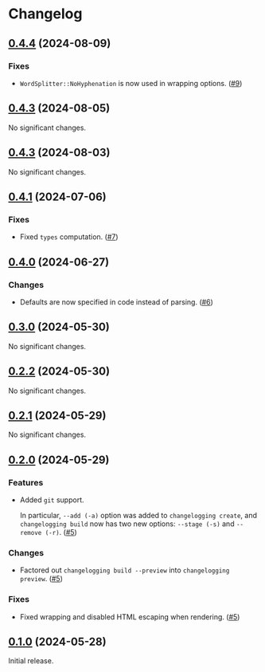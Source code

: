 # Changelog

<!-- changelogging: start -->

## [0.4.4](https://github.com/nekitdev/changelogging/tree/v0.4.4) (2024-08-09)

### Fixes

- `WordSplitter::NoHyphenation` is now used in wrapping options.
  ([#9](https://github.com/nekitdev/changelogging/pull/9))

## [0.4.3](https://github.com/nekitdev/changelogging/tree/v0.4.3) (2024-08-05)

No significant changes.

## [0.4.3](https://github.com/nekitdev/changelogging/tree/v0.4.3) (2024-08-03)

No significant changes.

## [0.4.1](https://github.com/nekitdev/changelogging/tree/v0.4.1) (2024-07-06)

### Fixes

- Fixed `types` computation. ([#7](https://github.com/nekitdev/changelogging/pull/7))

## [0.4.0](https://github.com/nekitdev/changelogging/tree/v0.4.0) (2024-06-27)

### Changes

- Defaults are now specified in code instead of parsing.
  ([#6](https://github.com/nekitdev/changelogging/pull/6))

## [0.3.0](https://github.com/nekitdev/changelogging/tree/v0.3.0) (2024-05-30)

No significant changes.

## [0.2.2](https://github.com/nekitdev/changelogging/tree/v0.2.2) (2024-05-30)

No significant changes.

## [0.2.1](https://github.com/nekitdev/changelogging/tree/v0.2.1) (2024-05-29)

No significant changes.

## [0.2.0](https://github.com/nekitdev/changelogging/tree/v0.2.0) (2024-05-29)

### Features

- Added `git` support.

  In particular, `--add (-a)` option was added to `changelogging create`,
  and `changelogging build` now has two new options: `--stage (-s)` and `--remove (-r)`.
  ([#5](https://github.com/nekitdev/changelogging/pull/5))

### Changes

- Factored out `changelogging build --preview` into `changelogging preview`.
  ([#5](https://github.com/nekitdev/changelogging/pull/5))

### Fixes

- Fixed wrapping and disabled HTML escaping when rendering.
  ([#5](https://github.com/nekitdev/changelogging/pull/5))

## [0.1.0](https://github.com/nekitdev/changelogging/tree/v0.1.0) (2024-05-28)

Initial release.
